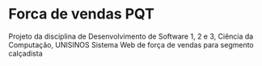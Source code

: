 # Forca de vendas PQT
Projeto da disciplina de Desenvolvimento de Software 1, 2 e 3, Ciência da Computação, UNISINOS
Sistema Web de força de vendas para segmento calçadista
